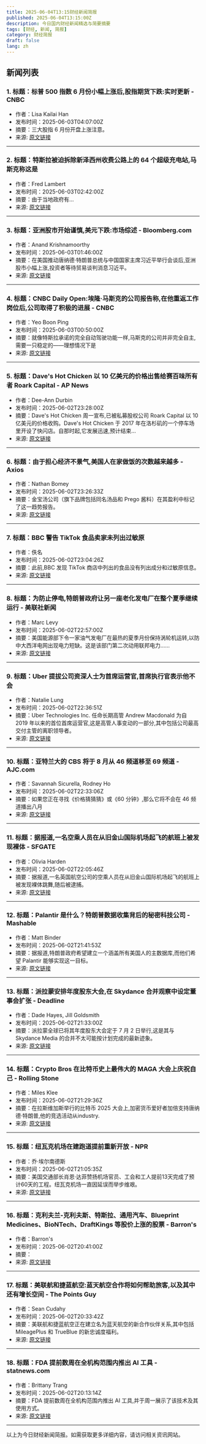 ```yaml
---
title: 2025-06-04T13:15财经新闻简报
published: 2025-06-04T13:15:00Z
description: 今日国内财经新闻精选与简要摘要
tags: [财经, 新闻, 简报]
category: 财经简报
draft: false
lang: zh
---
```


## 新闻列表

### 1. 标题：标普 500 指数 6 月份小幅上涨后,股指期货下跌:实时更新 - CNBC
- 作者：Lisa Kailai Han
- 发布时间：2025-06-03T04:07:00Z
- 摘要：三大股指 6 月份开盘上涨注意。
- 来源: [原文链接](https://www.cnbc.com/2025/06/02/stock-market-today-live-updates.html)

---

### 2. 标题：特斯拉被迫拆除新泽西州收费公路上的 64 个超级充电站,马斯克称这是
- 作者：Fred Lambert
- 发布时间：2025-06-03T02:42:00Z
- 摘要：由于当地政府有...
- 来源: [原文链接](http://electrek.co/2025/06/02/tesla-is-forced-to-remove-64-superchargers-on-nj-turnpike-musk-claims-corruption/)

---

### 3. 标题：亚洲股市开始谨慎,美元下跌:市场综述 - Bloomberg.com
- 作者：Anand Krishnamoorthy
- 发布时间：2025-06-03T01:46:00Z
- 摘要：在美国推动唐纳德·特朗普总统与中国国家主席习近平举行会谈后,亚洲股市小幅上涨,投资者等待贸易谈判消息习近平。
- 来源: [原文链接](https://www.bloomberg.com/news/articles/2025-06-02/stock-market-today-dow-sp-live-updates)

---

### 4. 标题：CNBC Daily Open:埃隆·马斯克的公司报告称,在他重返工作岗位后,公司取得了积极的进展 - CNBC
- 作者：Yeo Boon Ping
- 发布时间：2025-06-03T00:50:00Z
- 摘要：就像特斯拉承诺的完全自动驾驶功能一样,马斯克的公司并非完全自主,需要一只稳定的——理想情况下是
- 来源: [原文链接](https://www.cnbc.com/2025/06/03/cnbc-daily-open-good-news-for-musks-companies-amid-his-return-to-work.html)

---

### 5. 标题：Dave&#39;s Hot Chicken 以 10 亿美元的价格出售给赛百味所有者 Roark Capital - AP News
- 作者：Dee-Ann Durbin
- 发布时间：2025-06-02T23:28:00Z
- 摘要：Dave&#39;s Hot Chicken 周一宣布,已被私募股权公司 Roark Capital 以 10 亿美元的价格收购。Dave&#39;s Hot Chicken 于 2017 年在洛杉矶的一个停车场里开设了快闪店。自那时起,它发展迅速,预计结束…
- 来源: [原文链接](https://apnews.com/article/daves-hot-chicken-roark-caca42cedf915683a4707a77248b9c45)

---

### 6. 标题：由于担心经济不景气,美国人在家做饭的次数越来越多 - Axios
- 作者：Nathan Bomey
- 发布时间：2025-06-02T23:26:33Z
- 摘要：金宝汤公司（旗下品牌包括同名汤品和 Prego 酱料）在其盈利中标记了这一趋势报告。
- 来源: [原文链接](https://www.axios.com/2025/06/02/campbell-soup-home-cooking-economy)

---

### 7. 标题：BBC 警告 TikTok 食品卖家未列出过敏原
- 作者：佚名
- 发布时间：2025-06-02T23:04:26Z
- 摘要：此前,BBC 发现 TikTok 商店中列出的食品没有列出成分和过敏原信息。
- 来源: [原文链接](https://www.bbc.com/news/articles/c9djwv3q6w9o)

---

### 8. 标题：为防止停电,特朗普政府让另一座老化发电厂在整个夏季继续运行 - 美联社新闻
- 作者：Marc Levy
- 发布时间：2025-06-02T22:57:00Z
- 摘要：美国能源部下令一家油气发电厂在最热的夏季月份保持涡轮机运转,以防中大西洋电网出现电力短缺。这是该部门第二次动用联邦电力……
- 来源: [原文链接](https://apnews.com/article/trump-pennsylvania-eddystone-power-plant-e5eb5295a6b8de72636a9478e06fec4b)

---

### 9. 标题：Uber 提拔公司资深人士为首席运营官,首席执行官表示他不会
- 作者：Natalie Lung
- 发布时间：2025-06-02T22:36:51Z
- 摘要：Uber Technologies Inc. 任命长期高管 Andrew Macdonald 为自 2019 年以来的首位首席运营官,这是高管人事变动的一部分,其中包括公司最高交付主管的离职领导者。
- 来源: [原文链接](https://www.bloomberg.com/news/articles/2025-06-02/uber-promotes-company-veteran-to-coo-ceo-says-he-s-not-going-anywhere)

---

### 10. 标题：亚特兰大的 CBS 将于 8 月从 46 频道移至 69 频道 - AJC.com
- 作者：Savannah Sicurella, Rodney Ho
- 发布时间：2025-06-02T22:33:06Z
- 摘要：如果您正在寻找《价格猜猜猜》或《60 分钟》,那么它将不会在 46 频道播出八月
- 来源: [原文链接](https://www.ajc.com/news/2025/06/atlanta-news-first-ends-cbs-affiliation-after-31-years/)

---

### 11. 标题：据报道,一名空乘人员在从旧金山国际机场起飞的航班上被发现裸体 - SFGATE
- 作者：Olivia Harden
- 发布时间：2025-06-02T22:05:46Z
- 摘要：据报道,一名英国航空公司的空乘人员在从旧金山国际机场起飞的航班上被发现裸体跳舞,随后被逮捕。
- 来源: [原文链接](https://www.sfgate.com/travel/article/flight-attendant-reportedly-found-naked-flight-sfo-20357822.php)

---

### 12. 标题：Palantir 是什么？特朗普数据收集背后的秘密科技公司 - Mashable
- 作者：Matt Binder
- 发布时间：2025-06-02T21:41:53Z
- 摘要：据报道,特朗普政府希望建立一个涵盖所有美国人的主数据库,而他们希望 Palantir 能够实现这一目标。
- 来源: [原文链接](https://mashable.com/article/what-is-palantir-trump-data-collection-database)

---

### 13. 标题：派拉蒙安排年度股东大会,在 Skydance 合并观察中设定董事会扩张 - Deadline
- 作者：Dade Hayes, Jill Goldsmith
- 发布时间：2025-06-02T21:33:00Z
- 摘要：派拉蒙全球已将其年度股东大会定于 7 月 2 日举行,这是其与 Skydance Media 的合并不太可能按计划完成的最新迹象。
- 来源: [原文链接](http://deadline.com/2025/06/paramount-sets-annual-shareholder-meeting-skydance-merger-1236420893/)

---

### 14. 标题：Crypto Bros 在比特币史上最伟大的 MAGA 大会上庆祝自己 - Rolling Stone
- 作者：Miles Klee
- 发布时间：2025-06-02T21:29:36Z
- 摘要：在拉斯维加斯举行的比特币 2025 大会上,加密货币爱好者加倍支持唐纳德·特朗普,他的竞选活动从industry.
- 来源: [原文链接](http://www.rollingstone.com/culture/culture-features/bitcoin-2025-maga-lovefest-trump-1235352924/)

---

### 15. 标题：纽瓦克机场在建跑道提前重新开放 - NPR
- 作者：乔·埃尔南德斯
- 发布时间：2025-06-02T21:05:35Z
- 摘要：美国交通部长肖恩·达菲赞扬机场官员、工会和工人提前13天完成了预计60天的工程。纽瓦克机场一直因延误而举步维艰。
- 来源: [原文链接](https://www.npr.org/2025/06/02/nx-s1-5421234/newark-airport-closed-runway-opens-early)

---

### 16. 标题：克利夫兰-克利夫斯、特斯拉、通用汽车、Blueprint Medicines、BioNTech、DraftKings 等股价上涨的股票 - Barron&#39;s
- 作者：Barron&#39;s
- 发布时间：2025-06-02T20:41:00Z
- 摘要：
- 来源: [原文链接](https://www.barrons.com/articles/stock-movers-a710e00e)

---

### 17. 标题：美联航和捷蓝航空:蓝天航空合作将如何帮助旅客,以及其中还有增长空间 - The Points Guy
- 作者：Sean Cudahy
- 发布时间：2025-06-02T20:33:42Z
- 摘要：美联航和捷蓝航空正在建立名为蓝天航空的新合作伙伴关系,其中包括 MileagePlus 和 TrueBlue 的新忠诚度福利。
- 来源: [原文链接](https://thepointsguy.com/news/united-airlines-jetblue-blue-sky-partnership/)

---

### 18. 标题：FDA 提前数周在全机构范围内推出 AI 工具 - statnews.com
- 作者：Brittany Trang
- 发布时间：2025-06-02T20:13:14Z
- 摘要：FDA 提前数周在全机构范围内推出 AI 工具,并于周一展示了该技术及其使用方式。
- 来源: [原文链接](https://www.statnews.com/2025/06/02/fda-artificial-intelligence-implementation-plans-makary/)

---


以上为今日财经新闻简报。如需获取更多详细内容，请访问相关资讯网站。